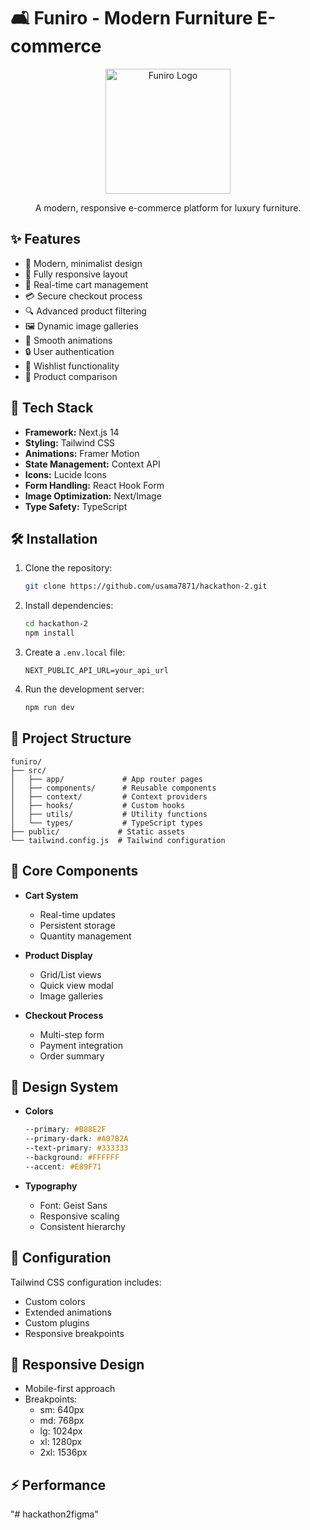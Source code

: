 # 🛋️ Funiro - Modern Furniture E-commerce

<div align="center">
  <img src="/public/Logo.png" alt="Funiro Logo" width="200"/>
  <p>A modern, responsive e-commerce platform for luxury furniture.</p>
</div>

## ✨ Features

- 🎨 Modern, minimalist design
- 📱 Fully responsive layout
- 🛒 Real-time cart management
- 💳 Secure checkout process
- 🔍 Advanced product filtering
- 🖼️ Dynamic image galleries
- 🌙 Smooth animations
- 🔒 User authentication
- 💖 Wishlist functionality
- 🔄 Product comparison

## 🚀 Tech Stack

- **Framework:** Next.js 14
- **Styling:** Tailwind CSS
- **Animations:** Framer Motion
- **State Management:** Context API
- **Icons:** Lucide Icons
- **Form Handling:** React Hook Form
- **Image Optimization:** Next/Image
- **Type Safety:** TypeScript

## 🛠️ Installation

1. Clone the repository:

   ```bash
   git clone https://github.com/usama7871/hackathon-2.git
   ```

2. Install dependencies:

   ```bash
   cd hackathon-2
   npm install
   ```

3. Create a `.env.local` file:

   ```env
   NEXT_PUBLIC_API_URL=your_api_url
   ```

4. Run the development server:

   ```bash
   npm run dev
   ```

## 📁 Project Structure

```
funiro/
├── src/
│   ├── app/             # App router pages
│   ├── components/      # Reusable components
│   ├── context/         # Context providers
│   ├── hooks/           # Custom hooks
│   ├── utils/           # Utility functions
│   └── types/           # TypeScript types
├── public/             # Static assets
└── tailwind.config.js  # Tailwind configuration
```

## 🎯 Core Components

- **Cart System**
  - Real-time updates
  - Persistent storage
  - Quantity management

- **Product Display**
  - Grid/List views
  - Quick view modal
  - Image galleries

- **Checkout Process**
  - Multi-step form
  - Payment integration
  - Order summary

## 🎨 Design System

- **Colors**
  ```css
  --primary: #B88E2F
  --primary-dark: #A07B2A
  --text-primary: #333333
  --background: #FFFFFF
  --accent: #E89F71
  ```

- **Typography**
  - Font: Geist Sans
  - Responsive scaling
  - Consistent hierarchy

## 🔧 Configuration

Tailwind CSS configuration includes:
- Custom colors
- Extended animations
- Custom plugins
- Responsive breakpoints

## 📱 Responsive Design

- Mobile-first approach
- Breakpoints:
  - sm: 640px
  - md: 768px
  - lg: 1024px
  - xl: 1280px
  - 2xl: 1536px

## ⚡ Performance
"# hackathon2figma" 
